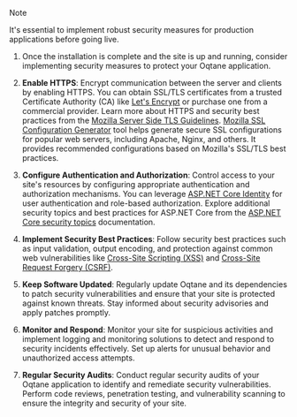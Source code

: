 
> [!NOTE]
> It's essential to implement robust security measures
> for production applications before going live.

1. Once the installation is complete and the site is up and running,
consider implementing security measures to protect your Oqtane application.

2. **Enable HTTPS**: Encrypt communication between the server and clients by enabling HTTPS.
You can obtain SSL/TLS certificates from a trusted Certificate Authority (CA)
like [Let's Encrypt](https://letsencrypt.org/) or purchase one from a commercial provider.
Learn more about HTTPS and security best practices from the [Mozilla Server Side TLS Guidelines](https://wiki.mozilla.org/Security/Server_Side_TLS).
[Mozilla SSL Configuration Generator](https://ssl-config.mozilla.org/) tool
helps generate secure SSL configurations for popular web servers, including
Apache, Nginx, and others. It provides recommended configurations based on
Mozilla's SSL/TLS best practices.

3. **Configure Authentication and Authorization**:
Control access to your site's resources by configuring appropriate
authentication and authorization mechanisms.
You can leverage [ASP.NET Core Identity](https://docs.microsoft.com/en-us/aspnet/core/security/authentication/identity)
for user authentication and role-based authorization.
Explore additional security topics and best practices for ASP.NET Core from the
[ASP.NET Core security topics](https://learn.microsoft.com/en-us/aspnet/core/security) documentation.

4. **Implement Security Best Practices**:
Follow security best practices such as input validation, output encoding,
and protection against common web vulnerabilities like [Cross-Site Scripting (XSS)](https://owasp.org/www-community/attacks/xss/)
and [Cross-Site Request Forgery (CSRF)](https://owasp.org/www-community/attacks/csrf/).

5. **Keep Software Updated**:
Regularly update Oqtane and its dependencies to patch security vulnerabilities
and ensure that your site is protected against known threats.
Stay informed about security advisories and apply patches promptly.

6. **Monitor and Respond**:
Monitor your site for suspicious activities and implement
logging and monitoring solutions to detect and respond to security incidents effectively.
Set up alerts for unusual behavior and unauthorized access attempts.

7. **Regular Security Audits**:
Conduct regular security audits of your Oqtane application to identify
and remediate security vulnerabilities.
Perform code reviews, penetration testing,
and vulnerability scanning to ensure the integrity and security of your site.
